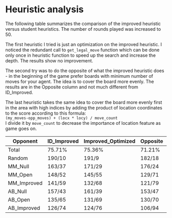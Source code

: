 
# Heuristic analysis

The following table summarizes the comparison of the improved heuristic versus student heuristics. The number of rounds played was increased to 50.

The first heuristic I tried is just an optimization on the improved heuristic. I noticed the redundant call to `get_legal_move` function which can be done only once in heuristic function to speed up the search and increase the depth. The results show no improvement.

The second try was to do the opposite of what the improved heuristic does - in the beginning of the game prefer boards with minimum number of moves for your agent. The idea is to cover the board more evenly. The results are in the Opposite column and not much different from ID_Improved.

The last heuristic takes the same idea to cover the board more evenly first in the area with high indices by adding the product of location coordinates to the score according to this formula:  
`(my_moves-opp_moves) + (locx * locy) / move_count`  
I divide it by `move_count` to decrease the importance of location feature as game goes on.

Opponent | ID_Improved | Improved_Optimized | Opposite | Opposite_Improved
------- | ---------- | --------- | ----------- | -----------
Total | 75.71%   | 75.36% | 71.21% | 76.71%
Random | 190/10 | 191/9 | 182/18 | 186/14
MM_Null | 163/37 | 171/29 | 176/24 | 176/24
MM_Open | 148/52 | 145/55 | 129/71 | 145/55
MM_Improved | 141/59 | 132/68 | 121/79 | 141/59
AB_Null | 157/43 | 161/39 | 153/47 | 161/39
AB_Open | 135/65 | 131/69 | 130/70 | 130/70
AB_Improved | 126/74 | 124/76 | 106/94 | 135/65
